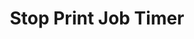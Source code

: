 ---
tag: m0077
codes:
- M77
title: Stop Print Job Timer
long:
- Stop the print job timer.
notes: 
parameters: 
example:
- pre: Stop the print job timer
  code: M77
examples: 
---